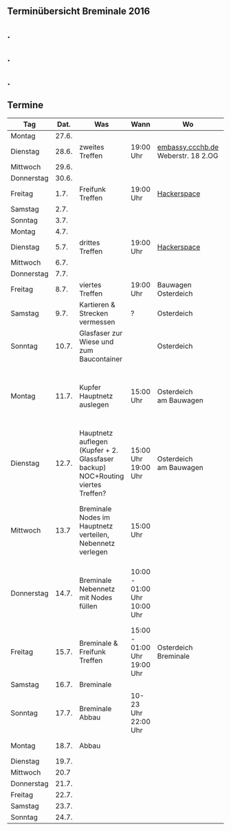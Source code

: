 ## Terminübersicht Breminale 2016 
## .  ##
## .  ##
## .  ##

## Termine

|  Tag |  Dat. |  Was |  Wann | Wo | Wer | Erledigt |
|---|---|---|---|---|---|:---:|
| Montag | 27.6. |   |   |   |   | **x** |
| Dienstag | 28.6. | zweites Treffen | 19:00 Uhr | <a href="http://www.openstreetmap.org/?mlat=53.072123&mlon=8.821818&zoom=18#map=18/53.07212/8.82182" target="_blank">embassy.ccchb.de</a> Weberstr. 18 2.OG | Alle| **x** |
| Mittwoch  | 29.6. |   |   |   |   | **x** |
| Donnerstag  | 30.6.  |   |   |   |   | **x** |
| Freitag  | 1.7. | Freifunk Treffen  | 19:00 Uhr | <a href="https://www.hackerspace-bremen.de/" target="_blank">Hackerspace</a> | Alle | **x** |
| Samstag  | 2.7. |   |   |   |   | **x** |
| Sonntag  | 3.7. |   |   |   |   | **x** |
| Montag | 4.7. |   |   |   |   | **x** |
| Dienstag | 5.7. | drittes Treffen| 19:00 Uhr | <a href="https://www.hackerspace-bremen.de/" target="_blank">Hackerspace</a> | Alle | **x** |
| Mittwoch  | 6.7.  |   |   |   |   | **x** |
| Donnerstag  | 7.7.  |   |   |   |   | - |
| Freitag  | 8.7.  |  viertes Treffen | 19:00 Uhr  |  Bauwagen Osterdeich | Alle | - |
| Samstag  | 9.7.  | Kartieren & Strecken vermessen | ? | Osterdeich | Alle & geno | - |
| Sonntag  | 10.7.  | Glasfaser zur Wiese und zum Baucontainer |   | Osterdeich | oliver, jens, l3akage, chrische | - |
| Montag | 11.7. | Kupfer Hauptnetz auslegen | 15:00 Uhr  | Osterdeich</br> am Bauwagen | Alle & oliver, geno, jens nachmittags, frank 17h, l3akage, chrische, morpheus | - |
| Dienstag | 12.7. | Hauptnetz auflegen (Kupfer + 2. Glassfaser backup) NOC+Routing  viertes Treffen?  | 15:00 Uhr</br>19:00 Uhr  | Osterdeich</br> am Bauwagen |Alle & oliver, geno, jens nachmittags, frank 17h, l3akage, chrische, morpheus | - |
| Mittwoch  | 13.7 |  Breminale</br>Nodes im Hauptnetz verteilen, Nebennetz verlegen | 15:00 Uhr |   | Alle & oliver, geno, jens nachmittags, frank 17h, l3akage, chrische, morpheus | - |
| Donnerstag  | 14.7.  | Breminale</br>Nebennetz mit Nodes füllen  | 10:00 - 01:00 Uhr</br>10:00 Uhr |   | Alle & oliver, geno, jens nachmittags, frank 17h, l3akage, chrische, morpheus | - |
| Freitag  | 15.7.  | Breminale & </br>Freifunk Treffen| 15:00 - 01:00 Uhr</br>19:00 Uhr  | Osterdeich</br>Breminale  | Alle</br>Alle | - |
| Samstag  | 16.7.  | Breminale |   |   |   | - |
| Sonntag  | 17.7.  | Breminale </br>Abbau | 10-23 Uhr </br>22:00 Uhr  |   | Osterdeich</br>Bauwagen | - |
| Montag | 18.7. | Abbau |   |   |Osterdeich</br>Bauwagen | - |
| Dienstag | 19.7. |   |   |   |   | - |
| Mittwoch  | 20.7 |   |   |   |   | - |
| Donnerstag  | 21.7.  |   |   |   |   | - |
| Freitag  | 22.7.  |   |   |   |   | - |
| Samstag  | 23.7.  |   |   |   |   | - |
| Sonntag  | 24.7.  |   |   |   |   | - |

